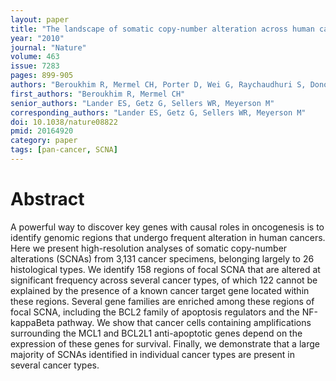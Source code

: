 ```yaml
---
layout: paper
title: "The landscape of somatic copy-number alteration across human cancers"
year: "2010"
journal: "Nature"
volume: 463
issue: 7283
pages: 899-905
authors: "Beroukhim R, Mermel CH, Porter D, Wei G, Raychaudhuri S, Donovan J, Barretina J, Boehm JS, Dobson J, Urashima M, Mc Henry KT, Pinchback RM, Ligon AH, Cho YJ, Haery L, Greulich H, Reich M, Winckler W, Lawrence MS, Weir BA, Tanaka KE, Chiang DY, Bass AJ, Loo A, Hoffman C, Prensner J, Liefeld T, Gao Q, Yecies D, Signoretti S, Maher E, Kaye FJ, Sasaki H, Tepper JE, Fletcher JA, Tabernero J, Baselga J, Tsao MS, Demichelis F, Rubin MA, Janne PA, Daly MJ, Nucera C, Levine RL, Ebert BL, Gabriel S, Rustgi AK, Antonescu CR, Ladanyi M, Letai A, Garraway LA, Loda M, Beer DG, True LD, Okamoto A, Pomeroy SL, Singer S, Golub TR, Lander ES, Getz G, Sellers WR, Meyerson M"
first_authors: "Beroukhim R, Mermel CH"
senior_authors: "Lander ES, Getz G, Sellers WR, Meyerson M"
corresponding_authors: "Lander ES, Getz G, Sellers WR, Meyerson M"
doi: 10.1038/nature08822
pmid: 20164920
category: paper
tags: [pan-cancer, SCNA]
---
```


# Abstract

A powerful way to discover key genes with causal roles in oncogenesis is to identify genomic regions that undergo frequent alteration in human cancers. Here we present high-resolution analyses of somatic copy-number alterations (SCNAs) from 3,131 cancer specimens, belonging largely to 26 histological types. We identify 158 regions of focal SCNA that are altered at significant frequency across several cancer types, of which 122 cannot be explained by the presence of a known cancer target gene located within these regions. Several gene families are enriched among these regions of focal SCNA, including the BCL2 family of apoptosis regulators and the NF-kappaBeta pathway. We show that cancer cells containing amplifications surrounding the MCL1 and BCL2L1 anti-apoptotic genes depend on the expression of these genes for survival. Finally, we demonstrate that a large majority of SCNAs identified in individual cancer types are present in several cancer types.







